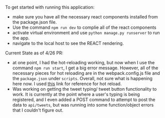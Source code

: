 To get started with running this application:
- make sure you have all the necessary react components installed from the package.json file.
- Use the command `npm run dev` to complie all of the react components
- activate virtual environment and use `python manage.py runserver` to run the app. 
- navigate to the local host to see the REACT rendering.

Current State as of 4/26 PR:
- at one point, I had the hot-reloading working, but now when I use the command `npm run start`, I get a big error message. However, 
  all of the necessary pieces for hot reloading are in the webpack.config.js file and the `package.json` under `scripts`. Overall, not sure what is happening here now. I used [this](https://thoughtbot.com/blog/setting-up-webpack-for-react-and-hot-module-replacement) link for reference for hot reload.
- Was working on getting the tweet typing/ tweet button functionality to work. It is currently at the point where a user's typing is being registered, and I even
  added a POST command to attempt to post the data to `api/tweets`, but was running into some function/object errors that I couldn't figure out.
